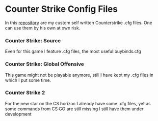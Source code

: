 # Counter Strike Config Files
In this [repository](https://github.com/julis99/CS_Config) are my custom self written Counterstrike .cfg files. One can use them by his own at own risk.

### Counter Strike: Source
Even for this game I feature .cfg files, the most useful buybinds.cfg

### Counter Strike: Global Offensive
This game might not be playable anymore, still I have kept my .cfg files in which I put some time.

### Counter Strike 2
For the new star on the CS horizon I already have some .cfg files, yet as some commands from CS:GO are still missing I still have them under development
